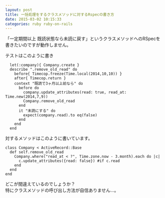 ```yaml
---
layout: post
title: 一括処理をするクラスメソッドに対するRspecの書き方
date: 2015-03-02 10:15:33
categories: ruby ruby-on-rails
---
```

<!-- {% raw %} -->
<p>「一定期間以上 既読状態なら未読に戻す」というクラスメソッドへのRSpecを書きたいのですが動作しません。</p>

<p>テストはこのように書き</p>

<pre><code>  let(:company){ Company.create }
  describe ".remove_old_read" do
    before{ Timecop.freeze(Time.local(2014,10,10)) }
    after{ Timecop.return }
    context "既読で3ヶ月以上前なら" do
      before do
        company.update_attributes(read: true, read_at: Time.new(2014,7,9))
        Company.remove_old_read
      end
      it "未読にする" do
        expect(company.read).to eq(false)
      end
    end
  end
</code></pre>

<p>対するメソッドはこのように書いています。</p>

<pre><code>class Company &lt; ActiveRecord::Base
  def self.remove_old_read
    Company.where("read_at &lt; ?", Time.zone.now - 3.month).each do |c|
      c.update_attributes({read: false}) #if c.read 
    end
  end
end
</code></pre>

<p>どこが間違えているのでしょうか？<br>
特にクラスメソッドの呼び出し方法が自信ありません…。</p>
<!-- {% endraw %} -->
